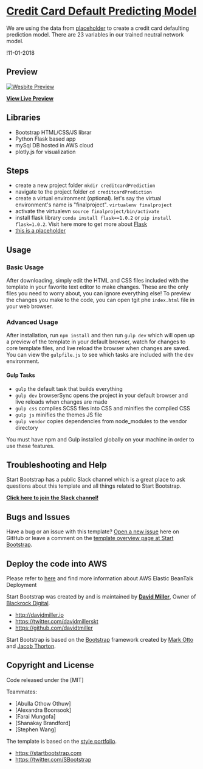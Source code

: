 # [Credit Card Default Predicting Model](http://fpg4finalproject-env.uyjerqqha9.us-west-2.elasticbeanstalk.com/)

 We are using the data from [placeholder](https://archive.ics.uci.edu/ml/datasets/default+of+credit+card+clients) to create a credit card defaulting prediction model. There are 23 variables in our trained neutral network model.

 !11-01-2018

## Preview

[![Wesbite Preview](static/img/website_preview.png)](http://fpg4finalproject-env.uyjerqqha9.us-west-2.elasticbeanstalk.com/)

**[View Live Preview](http://fpg4finalproject-env.uyjerqqha9.us-west-2.elasticbeanstalk.com/)**

## Libraries
- Bootstrap HTML/CSS/JS librar
- Python Flask based app
- mySql DB hosted in AWS cloud
- plotly.js for visualization


## Steps
* create a new project folder
`mkdir creditcardPrediction`
* navigate to the project folder `cd creditcardPrediction`
* create a virtual environment (optional). let's say the virtual environment's name is "finalproject". `virtualenv finalproject`
* activate the virtualevn `source finalproject/bin/activate`
* install flask library `conda install flask==1.0.2` or `pip install flask=1.0.2`. 
Visit here more to get more about [Flask](http://flask.pocoo.org/)
* [this is a placeholder]()


## Usage

### Basic Usage

After downloading, simply edit the HTML and CSS files included with the template in your favorite text editor to make changes. These are the only files you need to worry about, you can ignore everything else! To preview the changes you make to the code, you can open tgit phe `index.html` file in your web browser.

### Advanced Usage

After installation, run `npm install` and then run `gulp dev` which will open up a preview of the template in your default browser, watch for changes to core template files, and live reload the browser when changes are saved. You can view the `gulpfile.js` to see which tasks are included with the dev environment.

#### Gulp Tasks

- `gulp` the default task that builds everything
- `gulp dev` browserSync opens the project in your default browser and live reloads when changes are made
- `gulp css` compiles SCSS files into CSS and minifies the compiled CSS
- `gulp js` minifies the themes JS file
- `gulp vendor` copies dependencies from node_modules to the vendor directory

You must have npm and Gulp installed globally on your machine in order to use these features.

## Troubleshooting and Help

Start Bootstrap has a public Slack channel which is a great place to ask questions about this template and all things related to Start Bootstrap.

**[Click here to join the Slack channel!](https://startbootstrap-slack.herokuapp.com/)**

## Bugs and Issues

Have a bug or an issue with this template? [Open a new issue](https://github.com/BlackrockDigital/startbootstrap-stylish-portfolio/issues) here on GitHub or leave a comment on the [template overview page at Start Bootstrap](http://startbootstrap.com/template-overviews/stylish-portfolio/).

## Deploy the code into AWS


Please refer to [here](https://docs.aws.amazon.com/elasticbeanstalk/latest/dg/create-deploy-python-flask.html#python-flask-setup-venv) and find more information about AWS Elastic BeanTalk Deployment 




Start Bootstrap was created by and is maintained by **[David Miller](http://davidmiller.io/)**, Owner of [Blackrock Digital](http://blackrockdigital.io/).

* http://davidmiller.io
* https://twitter.com/davidmillerskt
* https://github.com/davidtmiller

Start Bootstrap is based on the [Bootstrap](http://getbootstrap.com/) framework created by [Mark Otto](https://twitter.com/mdo) and [Jacob Thorton](https://twitter.com/fat).

## Copyright and License

Code released under the [MIT]

Teammates:
* [Abulla Othow Othuw]
* [Alexandra Boonsook]
* [Farai Mungofa]
* [Shanakay Brandford]
* [Stephen Wang]

The template is based on the [style portfolio](https://blackrockdigital.github.io/startbootstrap-stylish-portfolio).
* https://startbootstrap.com
* https://twitter.com/SBootstrap

